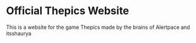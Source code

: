 # Official Thepics Website
This is a website for the game Thepics made by the brains of Alertpace and itsshaurya

